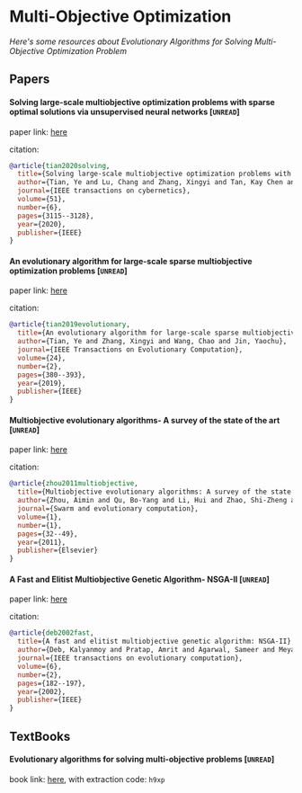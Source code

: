 # Multi-Objective Optimization
*Here's some resources about Evolutionary Algorithms for Solving Multi-Objective Optimization Problem*

## Papers


#### Solving large-scale multiobjective optimization problems with sparse optimal solutions via unsupervised neural networks [`UNREAD`]

paper link: [here](https://openresearch.surrey.ac.uk/esploro/fulltext/journalArticle/Solving-Large-Scale-Multi-Objective-Optimization-Problems-with/99513286502346?repId=12139084900002346&mId=13140378470002346&institution=44SUR_INST)

citation: 
```bibtex
@article{tian2020solving,
  title={Solving large-scale multiobjective optimization problems with sparse optimal solutions via unsupervised neural networks},
  author={Tian, Ye and Lu, Chang and Zhang, Xingyi and Tan, Kay Chen and Jin, Yaochu},
  journal={IEEE transactions on cybernetics},
  volume={51},
  number={6},
  pages={3115--3128},
  year={2020},
  publisher={IEEE}
}
```

#### An evolutionary algorithm for large-scale sparse multiobjective optimization problems [`UNREAD`]

paper link: [here](https://openresearch.surrey.ac.uk/esploro/fulltext/journalArticle/An-Evolutionary-Algorithm-for-Large-Scale-Sparse/99515481102346?repId=12139776710002346&mId=13140562420002346&institution=44SUR_INST)

citation: 
```bibtex
@article{tian2019evolutionary,
  title={An evolutionary algorithm for large-scale sparse multiobjective optimization problems},
  author={Tian, Ye and Zhang, Xingyi and Wang, Chao and Jin, Yaochu},
  journal={IEEE Transactions on Evolutionary Computation},
  volume={24},
  number={2},
  pages={380--393},
  year={2019},
  publisher={IEEE}
}
```




#### Multiobjective evolutionary algorithms- A survey of the state of the art [`UNREAD`]

paper link: [here](http://i2pc.es/coss/Docencia/SignalProcessingReviews/Zhou2011.pdf)

citation: 
```bibtex
@article{zhou2011multiobjective,
  title={Multiobjective evolutionary algorithms: A survey of the state of the art},
  author={Zhou, Aimin and Qu, Bo-Yang and Li, Hui and Zhao, Shi-Zheng and Suganthan, Ponnuthurai Nagaratnam and Zhang, Qingfu},
  journal={Swarm and evolutionary computation},
  volume={1},
  number={1},
  pages={32--49},
  year={2011},
  publisher={Elsevier}
}
```

#### A Fast and Elitist Multiobjective Genetic Algorithm- NSGA-II [`UNREAD`]

paper link: [here](https://web.njit.edu/~horacio/Math451H/download/2002-6-2-DEB-NSGA-II.pdf)

citation: 
```bibtex
@article{deb2002fast,
  title={A fast and elitist multiobjective genetic algorithm: NSGA-II},
  author={Deb, Kalyanmoy and Pratap, Amrit and Agarwal, Sameer and Meyarivan, TAMT},
  journal={IEEE transactions on evolutionary computation},
  volume={6},
  number={2},
  pages={182--197},
  year={2002},
  publisher={IEEE}
}
```




## TextBooks

#### Evolutionary algorithms for solving multi-objective problems [`UNREAD`]

book link: [here](https://pan.baidu.com/s/1nXw8G1zFeuMsf-sLs0AAqw), with extraction code: `h9xp`

